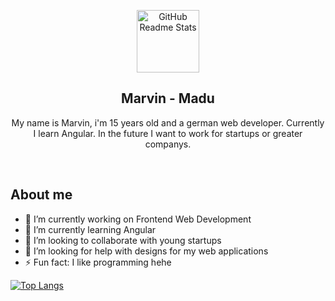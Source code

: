 <p align="center">
 <img width="100px" src="https://avatars.githubusercontent.com/u/85842735?v=4" align="center" alt="GitHub Readme Stats" />
 <h2 align="center">Marvin - Madu</h2>
 <p align="center">My name is Marvin, i'm 15 years old and a german web developer. Currently I learn Angular. In the future I want to work for startups or greater companys.</p>
</p>
<br>

## About me

- 🔭 I’m currently working on Frontend Web Development
- 🌱 I’m currently learning Angular
- 👯 I’m looking to collaborate with young startups
- 🤔 I’m looking for help with designs for my web applications
- ⚡ Fun fact: I like programming hehe

[![Top Langs](https://github-readme-stats.vercel.app/api/top-langs/?username=madu-de)](https://github.com/anuraghazra/github-readme-stats)
